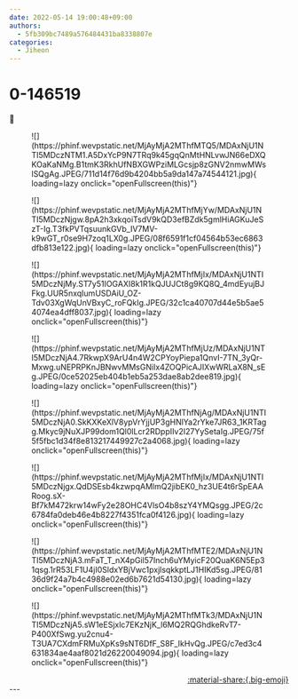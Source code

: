 ```yaml
---
date: 2022-05-14 19:00:48+09:00
authors:
  - 5fb309bc7489a576484431ba8338807e
categories:
  - Jiheon
---
```


# 0-146519

<div class="post-container" markdown="1">
<div class="content-container md-sidebar__scrollwrap" markdown="1">

🎂
<figure markdown="1">
![](https://phinf.wevpstatic.net/MjAyMjA2MThfMTQ5/MDAxNjU1NTI5MDczNTM1.A5DxYcP9N7TRq9k45gqQnMtHNLvwJN66eDXQKOaKaNMg.B1tmK3RkhUfNBXGWPziMLGcsjp8zGNV2nmwMWslSQgAg.JPEG/711d14f76d9b4204bb5a9da147a74544121.jpg){ loading=lazy onclick="openFullscreen(this)"}
</figure>

<figure markdown="1">
![](https://phinf.wevpstatic.net/MjAyMjA2MThfMjYw/MDAxNjU1NTI5MDczNjgw.8pA2h3xkqoiTsdV9kQD3efBZdk5gmlHiAGKuJeSzT-Ig.T3fkPVTqsuunkGVb_IV7MV-k9wGT_r0se9H7zoq1LX0g.JPEG/08f6591f1cf04564b53ec6863dfb813e122.jpg){ loading=lazy onclick="openFullscreen(this)"}
</figure>

<figure markdown="1">
![](https://phinf.wevpstatic.net/MjAyMjA2MThfMjIx/MDAxNjU1NTI5MDczNjMy.ST7y51IOGAXI8k1R1kQJUJCt8g9KQ8Q_4mdEyujBJFkg.UUR5nxqIumUSDAiU_OZ-Tdv03XgWqUnVBxyC_roFQkIg.JPEG/32c1ca40707d44e5b5ae54074ea4dff8037.jpg){ loading=lazy onclick="openFullscreen(this)"}
</figure>

<figure markdown="1">
![](https://phinf.wevpstatic.net/MjAyMjA2MThfMjUz/MDAxNjU1NTI5MDczNjA4.7RkwpX9ArU4n4W2CPYoyPiepa1QnvI-7TN_3yQr-Mxwg.uNEPRPKnJBNwvMMsGNiIx4ZOQPicAJIXwWRLaX8N_sEg.JPEG/0ce52025eb404b1eb5a253dae8ab2dee819.jpg){ loading=lazy onclick="openFullscreen(this)"}
</figure>

<figure markdown="1">
![](https://phinf.wevpstatic.net/MjAyMjA2MThfNjAg/MDAxNjU1NTI5MDczNjA0.SkKXKeXlV8ypVrYjjUP3gHNlYa2rYke7JR63_1KRTagg.Mkyc9jNuXJP99dom1Ql0lLcr2RDppIIv2I27YySetaIg.JPEG/75f5f5fbc1d34f8e813217449927c2a4068.jpg){ loading=lazy onclick="openFullscreen(this)"}
</figure>

<figure markdown="1">
![](https://phinf.wevpstatic.net/MjAyMjA2MThfMjIx/MDAxNjU1NTI5MDczNjgx.QdDSEsb4kzwpqAMlmQ2jibEK0_hz3UE4t6rSpEAARoog.sX-Bf7kM472krw14wFy2e28OHC4VlsO4b8szY4YMQsgg.JPEG/2c6784fa0deb46e4b8227f4351fca0f4126.jpg){ loading=lazy onclick="openFullscreen(this)"}
</figure>

<figure markdown="1">
![](https://phinf.wevpstatic.net/MjAyMjA2MThfMTE2/MDAxNjU1NTI5MDczNjA3.mFaT_T_nX4pGil57Inch6uYMyicF20QuaK6N5Ep31qsg.1rR53LF1U4jI0SldxYBjVwc1pxjlsqkkptLJ1HIKd5sg.JPEG/8136d9f24a7b4c4988e02ed6b7621d54130.jpg){ loading=lazy onclick="openFullscreen(this)"}
</figure>

<figure markdown="1">
![](https://phinf.wevpstatic.net/MjAyMjA2MThfMTk3/MDAxNjU1NTI5MDczNjA5.sW1eESjxlc7EKzNjK_l6MQ2RQGhdkeRvT7-P400XfSwg.yu2cnu4-T3UA7CXdmFRMuXpKs9sNT6DfF_S8F_IkHvQg.JPEG/c7ed3c4631834ae4aaf8021d26220049094.jpg){ loading=lazy onclick="openFullscreen(this)"}
</figure>


</div>
</div>

<div style="text-align: right;" markdown="1">
<a href="https://weverse.io/fromis9/artist/0-146519" style="text-align: right;">:material-share:{.big-emoji}</a>
</div>
---
